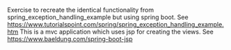 Exercise to recreate the identical functionality from spring_exception_handling_example but using spring boot.
See https://www.tutorialspoint.com/spring/spring_exception_handling_example.htm
This is a mvc application which uses jsp for creating the views. 
See https://www.baeldung.com/spring-boot-jsp
  